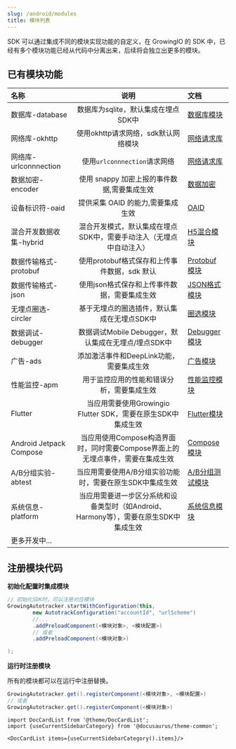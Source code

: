 ```yaml
---
slug: /android/modules
title: 模块列表
---
```


SDK 可以通过集成不同的模块实现功能的自定义，在 GrowingIO 的 SDK 中，已经有多个模块功能已经从代码中分离出来，后续将会独立出更多的模块。

## 已有模块功能


| 名称     | 说明 |  文档 |
| :------- | :------:  | :---|
| 数据库-database | 数据库为sqlite，默认集成在埋点SDK中 | [数据库模块](/docs/android/modules/core%20module#数据库模块) |
| 网络库-okhttp | 使用okhttp请求网络，sdk默认网络模块  | [网络请求库](/docs/android/modules/core%20module#网络请求库) |
| 网络库-urlconnnection | 使用`urlconnnection`请求网络  | [网络请求库](/docs/android/modules/core%20module#网络请求库) |
| 数据加密-encoder | 使用 snappy 加密上报的事件数据,需要集成生效  | [数据加密](/docs/android/modules/encoder%20module) |
| 设备标识符-oaid | 提供采集 OAID 的能力,需要集成生效  | [OAID](/docs/android/modules/oaid%20module) |
| 混合开发数据收集-hybrid | 混合开发模式，默认集成在埋点SDK中，需要手动注入（无埋点中自动注入） | [H5混合模块](/docs/android/modules/hybrid%20module) |
| 数据传输格式-protobuf | 使用protobuf格式保存和上传事件数据，sdk 默认  | [Protobuf 模块](/docs/android/modules/core%20module) |
| 数据传输格式-json | 使用json格式保存和上传事件数据，需要集成生效  | [JSON格式模块](/docs/android/modules/json%20module#数据格式库) |
| 无埋点圈选-circler | 基于无埋点的圈选插件，默认集成在无埋点SDK中  | [圈选模块](/docs/android/modules/circler%20module) |
| 数据调试-debugger | 数据调试Mobile Debugger，默认集成在无埋点/埋点SDK中 | [Debugger 模块](/docs/android/modules/debugger%20module) |
| 广告-ads | 添加激活事件和DeepLink功能，需要集成生效 | [广告模块](/docs/android/modules/advert%20module) |
| 性能监控-apm | 用于监控应用的性能和错误分析，需要集成生效  | [性能监控模块](/docs/android/modules/apm%20module) |
| Flutter | 当应用需要使用Growingio Flutter SDK，需要在原生SDK中集成生效 | [Flutter模块](/docs/android/modules/flutter%20module) |
| Android Jetpack Compose | 当应用使用Compose构造界面时，同时需要Compose界面上的无埋点事件，需要在集成生效 | [Compose模块](/docs/android/modules/compose%20module) |
| A/B分组实验-abtest | 当应用需要使用A/B分组实验功能时，需要在原生SDK中集成生效 | [A/B分组测试模块](/docs/android/modules/abtest%20module) |
| 系统信息-platform | 当应用需要进一步区分系统和设备类型时（如Android、Harmony等），需要在原生SDK中集成生效 | [系统信息模块](/docs/android/modules/platform%20module) |
| 更多开发中... |

## 注册模块代码

**初始化配置时集成模块**
```java
// 初始化SDK时，可以注册对应模块
GrowingAutotracker.startWithConfiguration(this,
        new AutotrackConfiguration("accountId", "urlScheme")
        //...
        .addPreloadComponent(<模块对象>, <模块配置>)
        // 或者
        .addPreloadComponent(<模块对象>)

);
```

**运行时注册模块**

所有的模块都可以在运行中注册替换。

```java
GrowingAutotracker.get().registerComponent(<模块对象>, <模块配置>)
// 或者
GrowingAutotracker.get().registerComponent(<模块对象>)
```


```mdx-code-block
import DocCardList from '@theme/DocCardList';
import {useCurrentSidebarCategory} from '@docusaurus/theme-common';

<DocCardList items={useCurrentSidebarCategory().items}/>
```